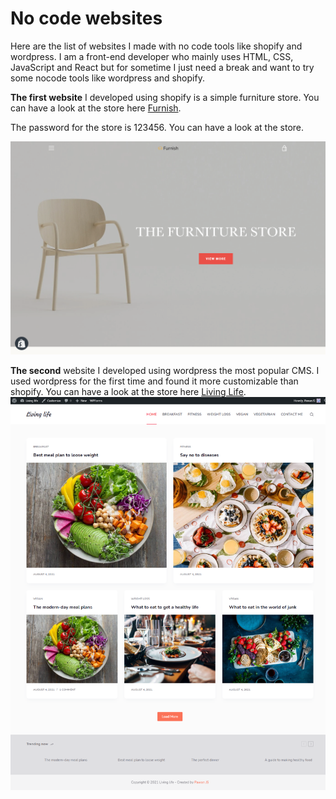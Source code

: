 # No code websites

Here are the list of websites I made with no code tools like shopify and wordpress. I am a front-end developer who mainly uses HTML, CSS, JavaScript and React but for sometime I just need a break and want to try some nocode tools like wordpress and shopify.

**The first website** I developed using shopify is a simple furniture store. You can have a look at the store here [Furnish](https://furnish-by-pawanjs.myshopify.com/).

The password for the store is 123456. You can have a look at the store.

![Furnish store](./img/furnish.png)

**The second** website I developed using wordpress the most popular CMS. I used wordpress for the first time and found it more customizable than shopify. You can have a look at the store here [Living Life](https://www.blog-by-pawanjs.epizy.com/).
![Living Life](./img/living.png)

